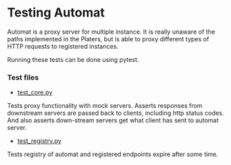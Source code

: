 # Testing Automat

Automat is a proxy server for multiple instance. It is really unaware of the paths
implemented in the Platers, but is able to proxy different types of HTTP requests to
registered instances. 

Running these tests can be done using pytest. 

### Test files

* [test_core.py](https://github.com/RENCI-AUTOMAT/Automat-server/blob/master/Automat/automat/tests/test_core.py)

Tests proxy functionality with mock servers. Asserts responses from downstream servers are passed back to clients, including http status codes.
And also asserts down-stream servers get what client has sent to automat server. 
  
* [test_registry.py](https://github.com/RENCI-AUTOMAT/Automat-server/blob/master/Automat/automat/tests/test_registry.py)

Tests registry of automat and registered endpoints expire after some time.  

